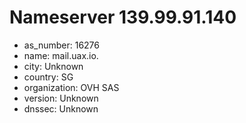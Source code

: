 # Nameserver 139.99.91.140

* as_number: 16276
* name: mail.uax.io.
* city: Unknown
* country: SG
* organization: OVH SAS
* version: Unknown
* dnssec: Unknown
